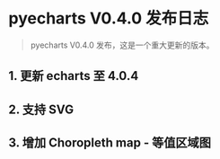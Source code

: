 # pyecharts V0.4.0 发布日志

> pyecharts V0.4.0 发布，这是一个重大更新的版本。

## 1. 更新 echarts 至 4.0.4

## 2. 支持 SVG

## 3. 增加 Choropleth map - 等值区域图
